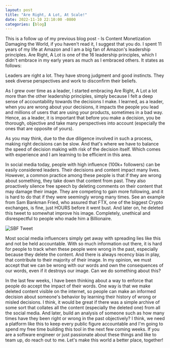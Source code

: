 ```yaml
---
layout: post
title: "Are Right, A Lot, At Scale!"
date: 2022-11-10 22:10:00 -0800
categories: [blog]
---
```


This is a follow up of my previous blog post - Is Content Monetization Damaging the World, if you haven't read it, I suggest that you do. I spent 11 years of my life at Amazon and I am a big fan of Amazon's leadership principles. Are Right, A Lot is one of the 16 leadership principles, which I didn't embrace in my early years as much as I embraced others. It states as follows:

Leaders are right a lot. They have strong judgment and good instincts. They seek diverse perspectives and work to disconfirm their beliefs.

As I grew over time as a leader, I started embracing Are Right, A Lot a lot more than the other leadership principles, simply because I felt a deep sense of accountability towards the decisions I make. I learned, as a leader, when you are wrong about your decisions, it impacts the people you lead and millions of users that are using your products, sometimes in a bad way. Hence, as a leader, it is important that before you make a decision, you be thorough, objective and take many perspectives into account (especially the ones that are opposite of yours).

As you may think, due to the due diligence involved in such a process, making right decisions can be slow. And that's where we have to balance the speed of decision making with risk of the decision itself. Which comes with experience and I am learning to be efficient in this area.

In social media today, people with high influence (100k+ followers) can be easily considered leaders. Their decisions and content impact many lives. However, a common practice among these people is that if they are wrong about something, they take down that content from past. They also proactively silence free speech by deleting comments on their content that may damage their image. They are competing to gain more following, and it is hard to do that if they were seemingly wrong many times. See an example from Sam Bankman Fried, who assured that FTX, one of the biggest Crypto exchanges, is fine, just HOURS before it went bust. And later on, he deleted this tweet to somewhat improve his image. Completely, unethical and disrespectful to people who made him a Billionaire.

<img src="/assets/images/blog-3/sbf-tweet.png" alt="SBF Tweet" />

Most social media influencers simply get away with spreading lies like this and not be held accountable. With so much information out there, it is hard for people to track when these people were wrong in the past, especially because they delete the content. And there is always recency bias in play, that contribute to their majority of their image. In my opinion, we must accept that we can be wrong with our words and own the consequences of our words, even if it destroys our image. Can we do something about this?

In the last few weeks, I have been thinking about a way to enforce that people do accept the impact of their words. One way is that we make deleted content visible on the internet, so people can make an informed decision about someone's behavior by learning their history of wrong or misled decisions. I think, it would be great if there was a simple archive of some sort that collates all the content (especially the deleted one) from all the social media. And later, build an analysis of someone such as how many times have they been right or wrong in the past objectively? I think, we need a platform like this to keep every public figure accountable and I'm going to spend my free time building this tool in the next few coming weeks. If you are a software engineer or just passionate about these things and like to team up, do reach out to me. Let's make this world a better place, together!
